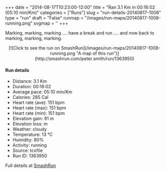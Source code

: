 +++
date = "2014-08-17T10:23:00-12:00"
title = "Ran 3.1 Km in 00:16:02 (05:10 min/Km)"
categories = ["Runs"]
slug = "run-details-20140817-1008"
type = "run"
draft = "False"
runmap = "/images/run-maps/20140817-1008-running.png"
svgmap = '<polyline points="73 12, 76 0, 59 0, 55 1, 53 2, 36 10, 24 22, 1 96, 0 97, 2 99, 8 89, 30 82, 49 64, 51 63, 72 59, 84 52, 100 6, 89 2, 81 13, 78 30, 69 30">'
+++

Marking, marking, marking .... have a break and run .... and now back to marking, marking, marking. 




<!--more-->

<center>
[![Click to see the run on SmashRun](/images/run-maps/20140817-1008-running.png "A map of this run")](http://smashrun.com/peter.smith/run/1363950)
</center>

#### Run details

* Distance: 3.1 Km
* Duration: 00:16:02
* Average pace: 05:10 min/Km
* Calories: 285 Cal
* Heart rate (ave): 151 bpm
* Heart rate (max): 151 bpm
* Heart rate (min): 151 bpm
* Elevation gain: 91 m
* Elevation loss:  m
* Weather: cloudy
* Temperature: 13 &deg;C
* Humidity: 80%
* Activity: running
* Source: tcxfile
* Run ID: 1363950

Full details at [SmashRun](http://smashrun.com/peter.smith/run/1363950)